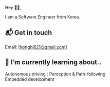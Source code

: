 <!--
**HongHeeJung/HongHeeJung** is a ✨ _special_ ✨ repository because its `README.md` (this file) appears on your GitHub profile. -->

Hey 👋🏻,

I am a Software Engineer from Korea.  
<!-- You can see how I live it up on [liveituphj][1]. -->

## 📬 Get in touch

Email: [honghj621@gmail.com]

## 🌱 I’m currently learning about..

Autonomous driving : Perception & Path-following  
Embedded development  

<!--## 📕 Latest Blog Posts -->


<!-- ## &#x1f4c8; My GitHub Stats -->

<!-- [1]: https://liveituphj.tistory.com/ -->
